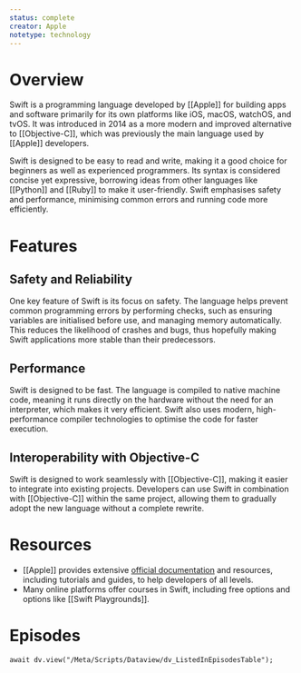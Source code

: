 ```yaml
---
status: complete
creator: Apple
notetype: technology
---
```

# Overview
Swift is a programming language developed by [[Apple]] for building apps and software primarily for its own platforms like iOS, macOS, watchOS, and tvOS. It was introduced in 2014 as a more modern and improved alternative to [[Objective-C]], which was previously the main language used by [[Apple]] developers.

Swift is designed to be easy to read and write, making it a good choice for beginners as well as experienced programmers. Its syntax is considered concise yet expressive, borrowing ideas from other languages like [[Python]] and [[Ruby]] to make it user-friendly. Swift emphasises safety and performance, minimising common errors and running code more efficiently.

# Features
## Safety and Reliability
One key feature of Swift is its focus on safety. The language helps prevent common programming errors by performing checks, such as ensuring variables are initialised before use, and managing memory automatically. This reduces the likelihood of crashes and bugs, thus hopefully making Swift applications more stable than their predecessors.

## Performance
Swift is designed to be fast. The language is compiled to native machine code, meaning it runs directly on the hardware without the need for an interpreter, which makes it very efficient. Swift also uses modern, high-performance compiler technologies to optimise the code for faster execution.

## Interoperability with Objective-C
Swift is designed to work seamlessly with [[Objective-C]], making it easier to integrate into existing projects. Developers can use Swift in combination with [[Objective-C]] within the same project, allowing them to gradually adopt the new language without a complete rewrite.

# Resources
- [[Apple]] provides extensive [official documentation](https://developer.apple.com/swift/) and resources, including tutorials and guides, to help developers of all levels.
- Many online platforms offer courses in Swift, including free options and options like [[Swift Playgrounds]].

# Episodes
```dataviewjs
await dv.view("/Meta/Scripts/Dataview/dv_ListedInEpisodesTable");
```
